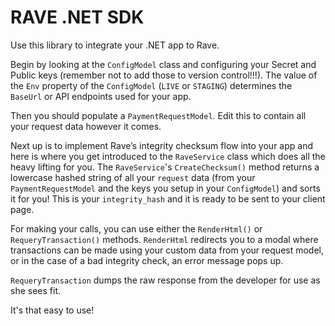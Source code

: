 <h1>RAVE .NET SDK</h1>

Use this library to integrate your .NET app to Rave.

Begin by looking at the `ConfigModel` class and configuring your Secret and Public keys (remember not to add those to version control!!!). 
The value of the `Env` property of the `ConfigModel` (`LIVE` or `STAGING`) determines the `BaseUrl` or API endpoints used for your app.

Then you should populate a `PaymentRequestModel`. Edit this to contain all your request data however it comes. 

Next up is to implement Rave’s integrity checksum flow into your app and here is where you get introduced to the `RaveService` class
which does all the heavy lifting for you. The `RaveService`'s `CreateChecksum()` method returns a lowercase hashed string
of all your `request` data (from your `PaymentRequestModel` and the keys you setup in your `ConfigModel`) and sorts it for you!
This is your `integrity_hash` and it is ready to be sent to your client page.

For making your calls, you can use either the `RenderHtml()` or `RequeryTransaction()` methods. 
`RenderHtml` redirects you to a modal where transactions can be made using your custom data from your request model, or in the case of a bad
integrity check, an error message pops up.

`RequeryTransaction` dumps the raw response from the developer for use as she sees fit.

It's that easy to use!




